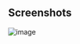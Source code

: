 ## Screenshots

![image](https://github.com/leevayle/broleemusic-website/assets/82026141/26e9cff3-c55d-4cb0-8f4e-7dd9d3e93183)
